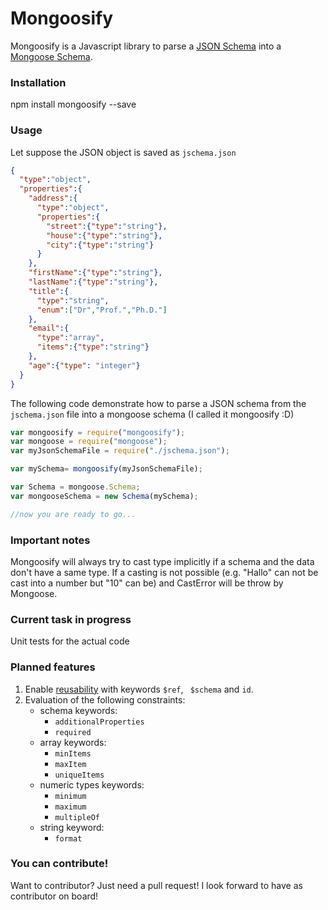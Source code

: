 # Mongoosify #

Mongoosify is a Javascript library to parse a [JSON Schema](http://www.json-schema.org) into a [Mongoose Schema](http://spacetelescope.github.io/understanding-json-schema/reference/index.html).

### Installation ###

npm install mongoosify --save

### Usage ###

Let suppose the JSON object is saved as ```jschema.json```

```json
{
  "type":"object",
  "properties":{
    "address":{
      "type":"object",
      "properties":{
        "street":{"type":"string"},
        "house":{"type":"string"},
        "city":{"type":"string"}
      }
    },
    "firstName":{"type":"string"},
    "lastName":{"type":"string"},
    "title":{
      "type":"string",
      "enum":["Dr","Prof.","Ph.D."]
    },
    "email":{
      "type":"array",
      "items":{"type":"string"}
    },
    "age":{"type": "integer"}
  }
}
```

The following code demonstrate how to parse a JSON schema from the ```jschema.json``` file into a mongoose schema (I called it mongoosify :D)

```Javascript
var mongoosify = require("mongoosify");
var mongoose = require("mongoose");
var myJsonSchemaFile = require("./jschema.json");

var mySchema= mongoosify(myJsonSchemaFile);

var Schema = mongoose.Schema;
var mongooseSchema = new Schema(mySchema);

//now you are ready to go...
```

### Important notes ###

Mongoosify will always try to cast type implicitly if a schema and the data don't have a same type. If a casting is not possible (e.g. "Hallo" can not be cast into a number but "10" can be) and CastError will be throw by Mongoose.


### Current task in progress ###

Unit tests for the actual code


### Planned features ###

1. Enable  [reusability](http://spacetelescope.github.io/understanding-json-schema/structuring.html#reuse) with keywords ``` $ref ```, ``` $schema``` and ```id```.
2. Evaluation of the following constraints:
    - schema keywords:
        * ```additionalProperties```
        * ```required```
    - array keywords:
        * ```minItems```
        * ```maxItem```
        * ```uniqueItems```
    - numeric types keywords:
        * ```minimum```
        * ```maximum```
        * ```multipleOf```
    - string keyword:
        * ```format```

### You can contribute! ###

Want to contributor? Just need a pull request! I look forward to have as contributor on board!
